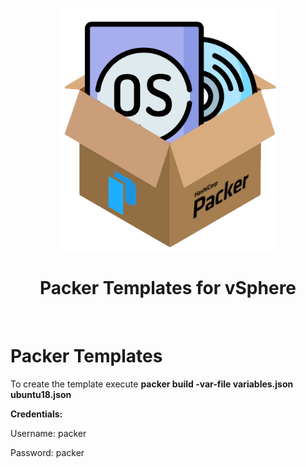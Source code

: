 <div align="center">
    <img src="packerosbox.png" alt="logo" width="350px" style="margin-top: 1em">
    <h1>Packer Templates for vSphere</h1>
</div><br>

# Packer Templates 

To create the template execute **packer build -var-file variables.json ubuntu18.json** 

**Credentials:**

Username: packer

Password: packer